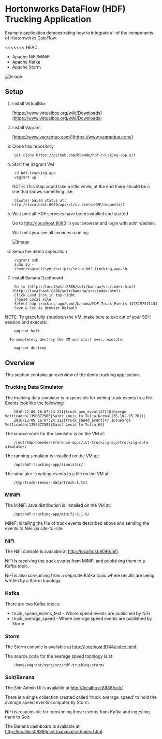 # Hortonworks DataFlow (HDF) Trucking Application

Example application demonstrating how to integrate all of the components of Hortonworks DataFlow:

<<<<<<< HEAD
* Apache NiFi/MiNiFi
* Apache Kafka
* Apache Storm

![Image](https://github.com/bbende/hdf-trucking-app/blob/vagrant/images/hdf-trucking-app.png?raw=true)

## Setup

1. Install VirtualBox

    [https://www.virtualbox.org/wiki/Downloads](https://www.virtualbox.org/wiki/Downloads)

2. Install Vagrant

    [https://www.vagrantup.com/](https://www.vagrantup.com/)

3. Clone this repository

        git clone https://github.com/bbende/hdf-trucking-app.git

4. Start the Vagrant VM

        cd hdf-trucking-app
        vagrant up

    NOTE: This step could take a little while, at the end there should be a line that shows something like:

        Cluster build status at: http://localhost:8080/api/v1/clusters/HDF/requests/1

5. Wait until all HDF services have been installed and started

   Go to [http://localhost:8080](http://localhost:8080) in your browser and login with admin/admin.

   Wait until you see all services running:

   ![Image](https://github.com/bbende/hdf-trucking-app/blob/vagrant/images/hdf-ambari-services.png?raw=true)

6. Setup the demo application

        vagrant ssh
        sudo su -
        /home/vagrant/sync/scripts/setup_hdf_trucking_app.sh

7. Install Banana Dashboard

        Go to [http://localhost:8886/solr/banana/src/index.html](http://localhost:8886/solr/banana/src/index.html)
        Click Load icon in top-right
        Choose Local File
        Select hdp-trucking-app/conf/banana/HDF_Truck_Events-1478197521141
        Save & Set As Browser Default

NOTE: To gracefully shutdown the VM, make sure to exit out of your SSH session and execute:

        vagrant halt

      To completely destroy the VM and start over, execute:

        vagrant destroy

## Overview

This section contains an overview of the demo trucking application.

### Trucking Data Simulator

The trucking data simulator is responsible for writing truck events to a file. Events look like the following:

        2016-12-09 16:07:24.211|truck_geo_event|47|10|George Vetticaden|1390372503|Saint Louis to Tulsa|Normal|36.18|-95.76|1|
        2016-12-09 16:07:24.212|truck_speed_event|47|10|George Vetticaden|1390372503|Saint Louis to Tulsa|66|

The source code for the simulator is on the VM at:

        /root/hdp-bbende/reference-apps/iot-trucking-app/trucking-data-simulator/

The running simulator is installed on the VM at:

        /opt/hdf-trucking-app/simulator/

The simulator is writing events to a file on the VM at:

        /tmp/truck-sensor-data/truck-1.txt

### MiNiFi

The MiNiFi Java distribution is installed on the VM at:

        /opt/hdf-trucking-app/minifi-0.1.0/

MiNiFi is tailing the file of truck events described above and sending the events to NiFi via site-to-site.

### NiFi

The NiFi console is available at [http://localhost:9090/nifi](http://localhost:9090/nifi).

NiFi is receiving the truck events from MiNiFi and publishing them to a Kafka topic.

NiFi is also consuming from a separate Kafka topic where results are being written by a Storm topology.

### Kafka

There are two Kafka topics:

* truck_speed_events_test - Where speed events are published by NiFi
* truck_average_speed - Where average speed events are published by Storm

### Storm

The Storm console is available at [http://localhost:8744/index.html](http://localhost:8744/index.html).

The source code for the average speed topology is at:

        /home/vagrant/sync/src/hdf-trucking-storm/

### Solr/Banana

The Solr Admin UI is available at [http://localhost:8886/solr/](http://localhost:8886/solr/).

There is a single collection created called 'truck_average_speed' to hold the average speed events computer by Storm.

NiFi is responsible for consuming those events from Kafka and ingesting them to Solr.

The Banana dashboard is available at [http://localhost:8886/solr/banana/src/index.html](http://localhost:8886/solr/banana/src/index.html).
